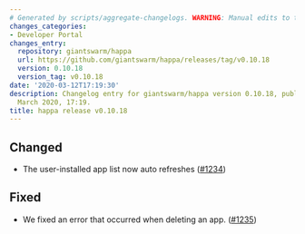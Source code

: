 ```yaml
---
# Generated by scripts/aggregate-changelogs. WARNING: Manual edits to this files will be overwritten.
changes_categories:
- Developer Portal
changes_entry:
  repository: giantswarm/happa
  url: https://github.com/giantswarm/happa/releases/tag/v0.10.18
  version: 0.10.18
  version_tag: v0.10.18
date: '2020-03-12T17:19:30'
description: Changelog entry for giantswarm/happa version 0.10.18, published on 12
  March 2020, 17:19.
title: happa release v0.10.18
---
```


## Changed

- The user-installed app list now auto refreshes ([#1234](https://github.com/giantswarm/happa/pull/1234))

## Fixed

- We fixed an error that occurred when deleting an app. ([#1235](https://github.com/giantswarm/happa/pull/1235))


